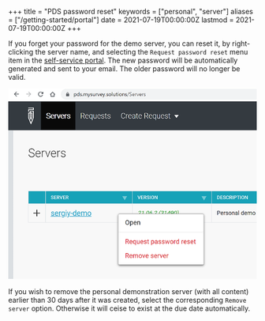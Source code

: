 +++
title = "PDS password reset"
keywords = ["personal", "server"]
aliases = ["/getting-started/portal"]
date = 2021-07-19T00:00:00Z
lastmod = 2021-07-19T00:00:00Z
+++

If you forget your password for the demo server, you can reset it, by right-clicking the server name, and selecting the `Request password reset` menu item in the [self-service portal](https://pds.mysurvey.solutions). The new password will be automatically generated and sent to your email. The older password will no longer be valid.

<CENTER><IMG src="images\pds_password_reset.png"></CENTER>

If you wish to remove the personal demonstration server (with all content) earlier than 30 days after it was created, select the corresponding `Remove server` option. Otherwise it will ceise to exist at the due date automatically.